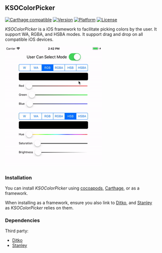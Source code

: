 ## KSOColorPicker

[![Carthage compatible](https://img.shields.io/badge/Carthage-compatible-4BC51D.svg?style=flat)](https://github.com/Carthage/Carthage)
[![Version](http://img.shields.io/cocoapods/v/KSOColorPicker.svg)](http://cocoapods.org/?q=KSOColorPicker)
[![Platform](http://img.shields.io/cocoapods/p/KSOColorPicker.svg)]()
[![License](http://img.shields.io/cocoapods/l/KSOColorPicker.svg)](https://github.com/Kosoku/KSOColorPicker/blob/master/LICENSE.txt)

*KSOColorPicker* is a iOS framework to facilitate picking colors by the user. It support WA, RGBA, and HSBA modes. It support drag and drop on all compatible iOS devices.

![iOS](screenshots/iOS.gif)

### Installation

You can install *KSOColorPicker* using [cocoapods](https://cocoapods.org/), [Carthage](https://github.com/Carthage/Carthage), or as a framework. 

When installing as a framework, ensure you also link to [Ditko](https://github.com/Kosoku/Ditko), and [Stanley](https://github.com/Kosoku/Stanley) as *KSOColorPicker* relies on them.

### Dependencies

Third party:

- [Ditko](https://github.com/Kosoku/Ditko)
- [Stanley](https://github.com/Kosoku/Stanley)